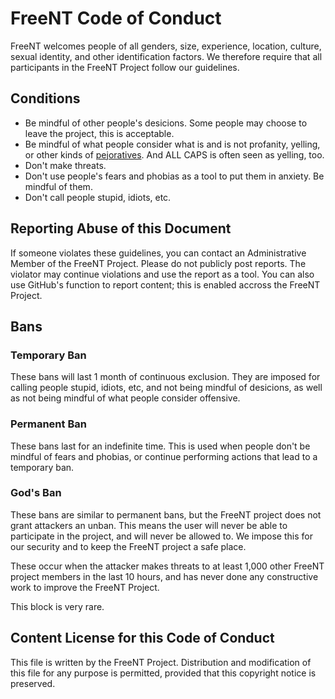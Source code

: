 # FreeNT Code of Conduct

FreeNT welcomes people of all genders, size, experience, location, culture, sexual identity, and other identification factors.
We therefore require that all participants in the FreeNT Project follow our guidelines.

## Conditions

* Be mindful of other people's desicions. Some people may choose to leave the project, this is acceptable.
* Be mindful of what people consider what is and is not profanity, yelling,
  or other kinds of [pejoratives](https://en.wikipedia.org/wiki/Pejorative).
  And ALL CAPS is often seen as yelling, too.
* Don't make threats.
* Don't use people's fears and phobias as a tool to put them in anxiety. Be mindful of them.
* Don't call people stupid, idiots, etc.

## Reporting Abuse of this Document

If someone violates these guidelines, you can contact an Administrative Member of the FreeNT Project.
Please do not publicly post reports. The violator may continue violations and use the report as a tool.
You can also use GitHub's function to report content; this is enabled accross the FreeNT Project.

## Bans

### Temporary Ban

These bans will last 1 month of continuous exclusion. They are imposed for calling people stupid, idiots, etc, and
not being mindful of desicions, as well as not being mindful of what people consider offensive.

### Permanent Ban

These bans last for an indefinite time. This is used when people don't be mindful of fears and phobias,
or continue performing actions that lead to a temporary ban.

### God's Ban

These bans are similar to permanent bans, but the FreeNT project does not grant attackers an unban.
This means the user will never be able to participate in the project, and will never be allowed to.
We impose this for our security and to keep the FreeNT project a safe place.

These occur when the attacker makes threats to at least 1,000 other FreeNT project members in the last 10 hours,
and has never done any constructive work to improve the FreeNT Project.

This block is very rare.

## Content License for this Code of Conduct

This file is written by the FreeNT Project.
Distribution and modification of this file for any purpose is permitted, provided that this copyright notice is preserved.
